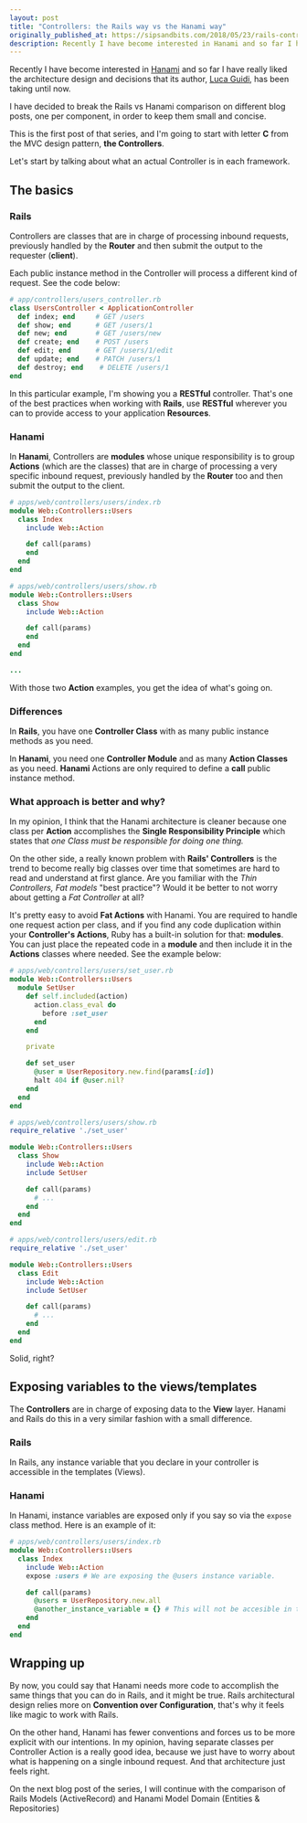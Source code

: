 ```yaml
---
layout: post
title: "Controllers: the Rails way vs the Hanami way"
originally_published_at: https://sipsandbits.com/2018/05/23/rails-controllers-vs-hanami-controllers/
description: Recently I have become interested in Hanami and so far I have really liked the architecture design and decisions that its author, Luca Guidi, has been taking until now.
---
```


Recently I have become interested in [Hanami](http://hanamirb.org/) and so far I have really liked the architecture design and decisions that its author, [Luca Guidi](https://github.com/jodosha), has been taking until now.

I have decided to break the Rails vs Hanami comparison on different blog posts, one per component, in order to keep them small and concise.

This is the first post of that series, and I'm going to start with letter **C** from the MVC design pattern, **the Controllers**.

Let's start by talking about what an actual Controller is in each framework.

## The basics

### Rails

Controllers are classes that are in charge of processing inbound requests, previously handled by the **Router** and then submit the output to the requester (**client**).

Each public instance method in the Controller will process a different kind of request. See the code below:

```ruby
# app/controllers/users_controller.rb
class UsersController < ApplicationController
  def index; end     # GET /users
  def show; end      # GET /users/1
  def new; end       # GET /users/new
  def create; end    # POST /users
  def edit; end      # GET /users/1/edit
  def update; end    # PATCH /users/1
  def destroy; end    # DELETE /users/1
end
```

In this particular example, I'm showing you a **RESTful** controller. That's one of the best practices when working with **Rails**, use **RESTful** wherever you can to provide access to your application **Resources**.

### Hanami

In **Hanami**, Controllers are **modules** whose unique responsibility is to group **Actions** (which are the classes) that are in charge of processing a very specific inbound request, previously handled by the **Router** too and then submit the output to the client.

```ruby
# apps/web/controllers/users/index.rb
module Web::Controllers::Users
  class Index
    include Web::Action

    def call(params)
    end
  end
end

# apps/web/controllers/users/show.rb
module Web::Controllers::Users
  class Show
    include Web::Action

    def call(params)
    end
  end
end

...
```

With those two **Action** examples, you get the idea of what's going on.

### Differences

In **Rails**, you have one **Controller Class** with as many public instance methods as you need. 

In **Hanami**, you need one **Controller Module** and as many **Action Classes** as you need. **Hanami** Actions are only required to define a **call** public instance method.

### What approach is better and why?

In my opinion, I think that the Hanami architecture is cleaner because one class per **Action** accomplishes the **Single Responsibility Principle** which states that *one Class must be responsible for doing one thing.*

On the other side, a really known problem with **Rails' Controllers** is the trend to become really big classes over time that sometimes are hard to read and understand at first glance. Are you familiar with the *Thin Controllers, Fat models* "best practice"? Would it be better to not worry about getting a *Fat  Controller* at all?

It's pretty easy to avoid **Fat Actions** with Hanami. You are required to handle one request action per class, and if you find any code duplication within your **Controller's Actions**, Ruby has a built-in solution for that: **modules**. You can just place the repeated code in a **module** and then include it in the **Actions** classes where needed. See the example below:

```ruby
# apps/web/controllers/users/set_user.rb
module Web::Controllers::Users
  module SetUser
    def self.included(action)
      action.class_eval do
        before :set_user
      end
    end

    private

    def set_user
      @user = UserRepository.new.find(params[:id])
      halt 404 if @user.nil?
    end
  end
end

# apps/web/controllers/users/show.rb
require_relative './set_user'

module Web::Controllers::Users
  class Show
    include Web::Action
    include SetUser

    def call(params)
      # ...
    end
  end
end

# apps/web/controllers/users/edit.rb
require_relative './set_user'

module Web::Controllers::Users
  class Edit
    include Web::Action
    include SetUser

    def call(params)
      # ...
    end
  end
end
```

Solid, right?

## Exposing variables to the views/templates

The **Controllers** are in charge of exposing data to the **View** layer. Hanami and Rails do this in a very similar fashion with a small difference.

### Rails

In Rails, any instance variable that you declare in your controller is accessible in the templates (Views).

### Hanami

In Hanami, instance variables are exposed only if you say so via the `expose` class method. Here is an example of it:

```ruby
# apps/web/controllers/users/index.rb
module Web::Controllers::Users
  class Index
    include Web::Action
    expose :users # We are exposing the @users instance variable.

    def call(params)
      @users = UserRepository.new.all
      @another_instance_variable = {} # This will not be accesible in the view/template
    end
  end
end
```

## Wrapping up

By now, you could say that Hanami needs more code to accomplish the same things that you can do in Rails, and it might be true. Rails architectural design relies more on **Convention over Configuration**, that's why it feels like magic to work with Rails.

On the other hand, Hanami has fewer conventions and forces us to be more explicit with our intentions. In my opinion, having separate classes per Controller Action is a really good idea, because we just have to worry about what is happening on a single inbound request. And that architecture just feels right.

On the next blog post of the series, I will continue with the comparison of Rails Models (ActiveRecord) and Hanami Model Domain (Entities & Repositories)
